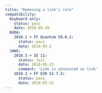 ```yaml
---
title: "Removing a link's role"
compatibility:
  Keyboard only:
    status: pass
    date: 2018-05-29
  NVDA:
    2018.1 + FF Quantum 59.0.2:
      status: pass
      date: 2018-05-2
  JAWS:
    2018.3 + IE 11:
      status: fail
      date: 2018-05-23
      comment: 'Link is announced as link'
    2018.3 + FF ESR 52.7.3:
      status: pass
      date: 2018-05-22
---
```

